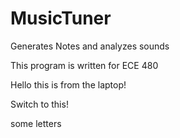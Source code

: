 # MusicTuner
Generates Notes and analyzes sounds

This program is written for ECE 480

Hello this is from the laptop!

Switch to this!

some letters

